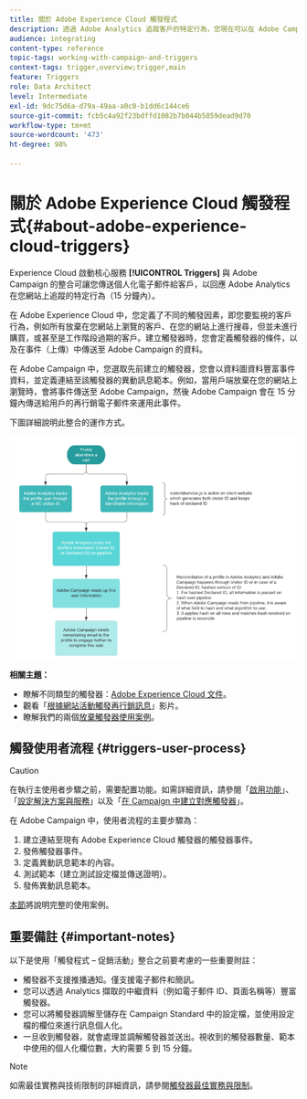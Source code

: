 ```yaml
---
title: 關於 Adobe Experience Cloud 觸發程式
description: 透過 Adobe Analytics 追蹤客戶的特定行為，您現在可以在 Adobe Campaign 中傳送個人化電子郵件給客戶。
audience: integrating
content-type: reference
topic-tags: working-with-campaign-and-triggers
context-tags: trigger,overview;trigger,main
feature: Triggers
role: Data Architect
level: Intermediate
exl-id: 9dc75d6a-d79a-49aa-a0c0-b1dd6c144ce6
source-git-commit: fcb5c4a92f23bdffd1082b7b044b5859dead9d70
workflow-type: tm+mt
source-wordcount: '473'
ht-degree: 98%

---
```


# 關於 Adobe Experience Cloud 觸發程式{#about-adobe-experience-cloud-triggers}

Experience Cloud 啟動核心服務 **[!UICONTROL Triggers]** 與 Adobe Campaign 的整合可讓您傳送個人化電子郵件給客戶，以回應 Adobe Analytics 在您網站上追蹤的特定行為（15 分鐘內）。

在 Adobe Experience Cloud 中，您定義了不同的觸發因素，即您要監視的客戶行為，例如所有放棄在您網站上瀏覽的客戶、在您的網站上進行搜尋，但並未進行購買，或甚至是工作階段過期的客戶。建立觸發器時，您會定義觸發器的條件，以及在事件（上傳）中傳送至 Adobe Campaign 的資料。

在 Adobe Campaign 中，您選取先前建立的觸發器，您會以資料圖資料豐富事件資料，並定義連結至該觸發器的異動訊息範本。例如，當用戶端放棄在您的網站上瀏覽時，會將事件傳送至 Adobe Campaign，然後 Adobe Campaign 會在 15 分鐘內傳送給用戶的再行銷電子郵件來運用此事件。

下圖詳細說明此整合的運作方式。

![](assets/triggers_diagram.png)

**相關主題：**

* 瞭解不同類型的觸發器：[Adobe Experience Cloud 文件](https://experienceleague.adobe.com/docs/core-services/interface/activation/triggers.html)。
* 觀看「[根據網站活動觸發再行銷訊息](https://helpx.adobe.com/tw/marketing-cloud/how-to/email-marketing.html#step-two)」影片。
* 瞭解我們的兩個[放棄觸發器使用案例](../../integrating/using/abandonment-triggers-use-cases.md)。

## 觸發使用者流程 {#triggers-user-process}

>[!CAUTION]
>
>在執行主使用者步驟之前，需要配置功能。如需詳細資訊，請參閱「[啟用功能](../../integrating/using/configuring-triggers-in-experience-cloud.md#activating-the-functionality)」、「[設定解決方案與服務](../../integrating/using/configuring-triggers-in-experience-cloud.md#configuring-solutions-and-services)」以及「[在 Campaign 中建立對應觸發器](../../integrating/using/using-triggers-in-campaign.md#creating-a-mapped-trigger-in-campaign)」。

在 Adobe Campaign 中，使用者流程的主要步驟為：

1. 建立連結至現有 Adobe Experience Cloud 觸發器的觸發器事件。
1. 發佈觸發器事件。
1. 定義異動訊息範本的內容。
1. 測試範本（建立測試設定檔並傳送證明）。
1. 發佈異動訊息範本。

[本節](../../integrating/using/abandonment-triggers-use-cases.md)將說明完整的使用案例。

## 重要備註 {#important-notes}

以下是使用「觸發程式 – 促銷活動」整合之前要考慮的一些重要附註：

* 觸發器不支援推播通知。僅支援電子郵件和簡訊。
* 您可以透過 Analytics 擷取的中繼資料（例如電子郵件 ID、頁面名稱等）豐富觸發器。
* 您可以將觸發器調解至儲存在 Campaign Standard 中的設定檔，並使用設定檔的欄位來進行訊息個人化。
* 一旦收到觸發器，就會處理並調解觸發器並送出。視收到的觸發器數量、範本中使用的個人化欄位數，大約需要 5 到 15 分鐘。

>[!NOTE]
>
>如需最佳實務與技術限制的詳細資訊，請參閱[觸發器最佳實務與限制](../../integrating/using/configuring-triggers-in-experience-cloud.md#triggers-best-practices-and-limitations)。
